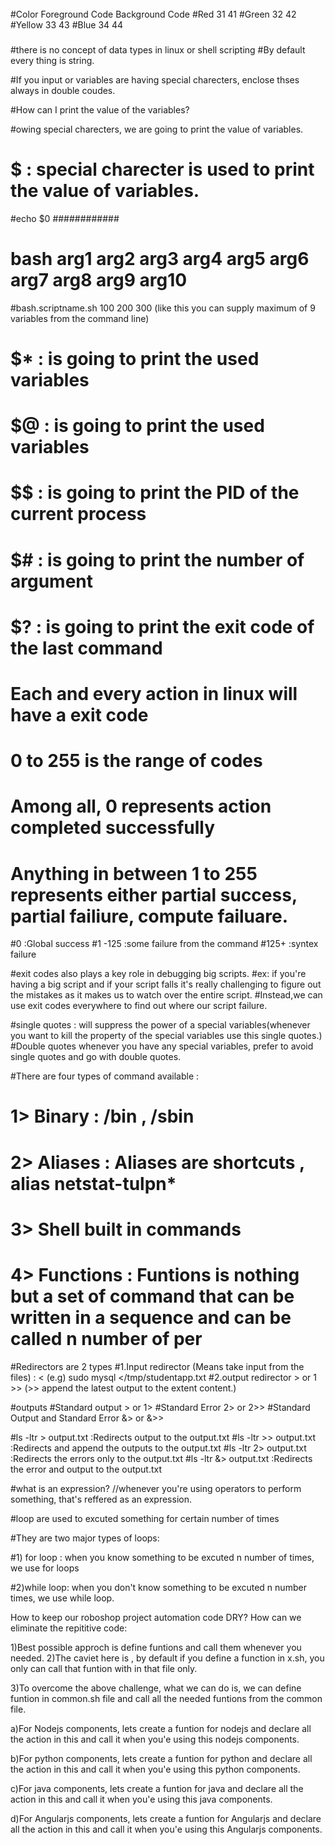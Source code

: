 ######
#Color	Foreground Code	Background Code
#Red	31	41
#Green	32	42
#Yellow	33	43
#Blue	34	44
#####

#there is no concept of data types in linux or shell scripting
#By default every thing is string.

#If you input or variables are having special charecters,  enclose thses always in double coudes.

#How can I print the value of the variables?

#owing special charecters, we are going to print the value of variables.
# $ : special charecter is used to print the value of variables.
#echo $0
############

# bash arg1 arg2 arg3 arg4 arg5 arg6 arg7 arg8 arg9 arg10
#bash.scriptname.sh 100 200 300 (like this you can supply maximum of 9 variables from the command line)

# $* : is going to print the used variables
# $@ : is going to print the used variables
# $$ : is going to print the PID of the current process
# $# : is going to print the number of argument
# $? : is going to print the exit code of the last command

# Each and every action in linux will have a exit code
# 0 to 255  is the range of codes
# Among all, 0 represents action completed successfully
# Anything in between 1 to 255 represents either partial success, partial failiure, compute failuare.

#0         :Global success
#1 -125    :some failure from the command
#125+      :syntex failure


#exit codes also plays a key role in debugging big scripts.
#ex: if you're having a big script and if your script falls it's really challenging to figure out the mistakes as it makes us to watch over the entire script.
#Instead,we can use exit codes everywhere to find out where our script failure.

#single quotes : will suppress the power of a special variables(whenever you want to kill the property of the special variables use this single quotes.)
#Double quotes whenever you have any special variables, prefer to avoid single quotes and go with double quotes.


#There are four types of command available :

# 1> Binary    : /bin , /sbin
# 2> Aliases   : Aliases are shortcuts , alias netstat-tulpn*
# 3> Shell built in commands 
# 4> Functions  : Funtions is nothing but a set of command that can be written in a sequence and can be called n number of per


#Redirectors are 2 types
#1.Input redirector  (Means take input from the files) :  < (e.g) sudo mysql </tmp/studentapp.txt
#2.output redirector   > or 1  >> (>> append the latest output to the extent content.)

#outputs
#Standard output    > or 1>
#Standard Error     2> or 2>>
#Standard Output and Standard Error  &>  or &>>


#ls -ltr  > output.txt    :Redirects output to the output.txt
#ls -ltr >> output.txt    :Redirects and append the outputs to the output.txt
#ls -ltr 2> output.txt    :Redirects the errors only to the output.txt
#ls -ltr &> output.txt    :Redirects the error and output to the output.txt


#what is an expression? //whenever you're using operators to perform something, that's reffered as an expression.


#loop are used to excuted something for certain number of times

#They are two major types of loops:

#1) for loop : when you know something to be excuted n number of times, we use for loops

#2)while loop: when you don't know something to be excuted n number times, we use while loop.


How to keep our roboshop project automation code DRY? How can we eliminate the repititive code:

1)Best possible approch is define funtions and call them whenever you needed.
2)The caviet here is , by default if you define a function in x.sh, you only can call that funtion with in that file only.

3)To overcome the above challenge, what we can do is, we can define funtion in common.sh file and call all the needed funtions from the common file.

a)For Nodejs components, lets create a funtion for nodejs and declare all the action in this and call it when you'e using this nodejs components.

b)For python components, lets create a funtion for python and declare all the action in this and call it when you'e using this python components.

c)For java components, lets create a funtion for java and declare all the action in this and call it when you'e using this java components.

d)For Angularjs components, lets create a funtion for Angularjs and declare all the action in this and call it when you'e using this Angularjs components.




